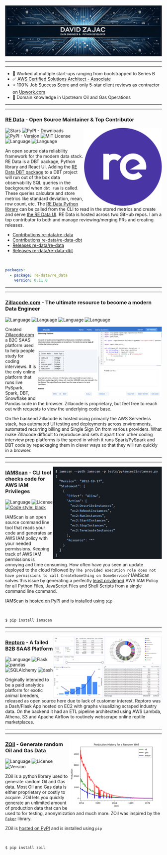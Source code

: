 <p align="center">
  <img width="auto" src="github_header.jpg" alt="Header">
</p>


---
---
 - 💪 Worked at multiple start-ups ranging from bootstrapped to Series B
 - ✅ [AWS Certified Solutions Architect -  Associate](awssa.pdf)
 - ⭐ 100% Job Success Score and only 5-star client reviews as contractor on [Upwork.com](https://www.upwork.com/freelancers/~01c133ff8ee4686b95)
 - 👷 Domain knowledge in Upstream Oil and Gas Operations

---
---

### [RE Data](https://github.com/re-data/re-data) - Open Source Maintainer & Top Contributor

<p>
  <a href="https://github.com/re-data/re-data"><img width="250" align='right' src="redata_logo.svg"></a>
</p>

![Stars](https://img.shields.io/github/stars/re-data/re-data?style=social)
![PyPI - Downloads](https://img.shields.io/pypi/dm/re-data)
![PyPI - Version](https://img.shields.io/pypi/v/re-data)
![MIT License](https://img.shields.io/badge/License-MIT-informational?style=flat)
![Language](https://img.shields.io/badge/Language-Python-informational?style=flat)
![Language](https://img.shields.io/badge/Language-DBT-informational?style=flat)

An open source data reliability framework for the modern data stack. RE Data is a DBT package, Python library and React UI. Adding the [RE Data DBT package](https://hub.getdbt.com/re-data/re_data/latest) to a DBT project will run out of the box data observability SQL queries in the background when `dbt run` is called. These queries calculate and store metrics like standard deviation, mean, row count, etc. The [RE Data Python library](https://pypi.org/project/re-data) can be called from the CLI to read in the stored metrics and create and serve [the RE Data UI](https://docs.getre.io/ui-latest/#/graph). RE Data is hosted across two GitHub repos. I am a top contributor to both and manage reviewing/merging PRs and creating releases.
- [Contributions re-data/re-data](https://github.com/re-data/re-data/commits?author=davidzajac1)
- [Contributions re-data/re-data-dbt](https://github.com/re-data/dbt-re-data/commits?author=davidzajac1)
- [Releases re-data/re-data](https://github.com/re-data/dbt-re-data/releases)
- [Releases re-data/re-data-dbt](https://github.com/re-data/re-data/releases)

<br />

```yaml
packages:
  - package: re-data/re_data
    version: 0.11.0
```

---
---

### [Zillacode.com](https://zillacode.com) - The ultimate resource to become a modern Data Engineer
![Language](https://img.shields.io/badge/Language-PySpark-informational?style=flat)
![Language](https://img.shields.io/badge/Language-Spark-informational?style=flat)
![Language](https://img.shields.io/badge/Language-DBT-informational?style=flat)
![Language](https://img.shields.io/badge/Language-SnowSQL-informational?style=flat)

<p>
  <a href="https://zillacode.com/ide/1"><img width="400" align='right' src="zillacode.jpeg"></a>
</p>

Created [Zillacode.com](Zillacode.com) a B2C SAAS platform used to help people study for coding interviews. It is the only online platform that runs live PySpark, Spark, DBT, Snowflake and Pandas code in the browser. Zillacode is proprietary, but feel free to reach out with requests to view the underlying code base. 

On the backend Zillacode is hosted using primarily the AWS Serverless stack, has automated UI testing and deployments across environments, automated recurring billing and Single Sign On from various providers. What make Zillacode difficult to reproduce and sets it apart from other coding interview prep platforms is the speed in which it runs Spark/PySpark and DBT code by repackaging them in clever ways so that they will run quickly in a browser.

---
---

<p>
  <a href="https://github.com/davidzajac1/iamscan"><img width="350" align='right' src="iamscan_snapshot.PNG"></a>
</p>


### [IAMScan](https://github.com/davidzajac1/iamscan) - CLI tool checks code for AWS IAM Privileges
![Language](https://img.shields.io/badge/Language-Python-informational?style=flat)
![License](https://img.shields.io/badge/License-MIT-informational?style=flat)
[![Code style: black](https://img.shields.io/badge/code%20style-black-000000.svg)](https://github.com/psf/black)

IAMScan is an open source command line tool that reads your code and generates an AWS IAM policy with your needed permissions. Keeping track of AWS IAM permissions is annoying and time consuming. How often have you seen an update deployed to the cloud followed by `The provided execution role does not have permissions to call CreateSomething on SomeService`? IAMScan solves this issue by generating a perfectly [least privileged](https://docs.aws.amazon.com/IAM/latest/UserGuide/best-practices.html#grant-least-privilege) AWS IAM Policy for all Python Files, JavaScript Files and Shell Scripts from a single command line command.

IAMScan is [hosted on PyPI](https://pypi.org/project/iamscan/) and is installed using `pip`

<br />

```bash
$ pip install iamscan
```

---
---

<p>
  <a href="https://github.com/davidzajac1/Reptoro"><img width="350" align='right' src="reptoro-dashboard.JPG"></a>
</p>


### [Reptoro](https://github.com/davidzajac1/Reptoro) - A failed B2B SAAS Platform
![Language](https://img.shields.io/badge/Language-Python-success?style=flat)
![Flask](https://img.shields.io/badge/Flask-v2.0.1-informational?style=flat)
![pandas](https://img.shields.io/badge/pandas-v1.3.3-informational?style=flat)
![SQLAlchemy](https://img.shields.io/badge/SQLAlchemy-v1.4.23-informational?style=flat)
![dash](https://img.shields.io/badge/dash-v2.0.0-informational?style=flat)

Originally intended to be a paid analytics platform for exotic animal breeders, released as open source here due to lack of customer interest. Reptoro was a Dash/Flask App hosted on EC2 with graphs visualizing scraped industry data. On the backend it had an ETL pipeline architected using AWS Lambda, Athena, S3 and Apache Airflow to routinely webscrape online reptile marketplaces.

---
---

<p>
  <a href="https://github.com/davidzajac1/zoil"><img width="300" align='right' src="example_well.png"></a>
</p>


### [ZOil](https://github.com/davidzajac1/zoil) - Generate random Oil and Gas Data
![Language](https://img.shields.io/badge/Language-Python-success?style=flat)
![License](https://img.shields.io/badge/License-MIT-informational?style=flat)
![Version](https://img.shields.io/badge/Version-0.0.4-informational?style=flat)

ZOil is a python library used to generate random Oil and Gas data. Most Oil and Gas data is either proprietary or costly to acquire. ZOil lets you quickly generate an unlimited amount of production data that can be used to for testing, anonymization and much more. ZOil was inspired by the [`Faker`](https://github.com/joke2k/faker) library. 

ZOil is [hosted on PyPI](https://pypi.org/project/zoil/) and is installed using `pip`

<br />

```bash
$ pip install zoil
```
